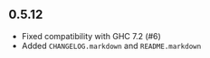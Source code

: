 0.5.12
------
* Fixed compatibility with GHC 7.2 (#6)
* Added `CHANGELOG.markdown` and `README.markdown`
